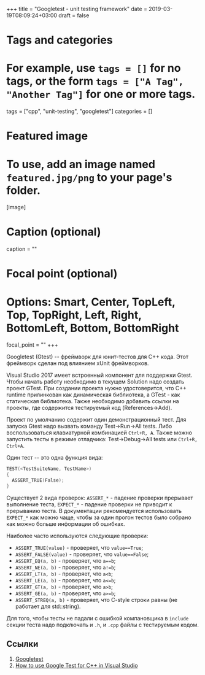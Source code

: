 +++
title = "Googletest - unit testing framework"
date = 2019-03-19T08:09:24+03:00
draft = false

# Tags and categories
# For example, use `tags = []` for no tags, or the form `tags = ["A Tag", "Another Tag"]` for one or more tags.
tags = ["cpp", "unit-testing", "googletest"]
categories = []

# Featured image
# To use, add an image named `featured.jpg/png` to your page's folder. 
[image]
  # Caption (optional)
  caption = ""

  # Focal point (optional)
  # Options: Smart, Center, TopLeft, Top, TopRight, Left, Right, BottomLeft, Bottom, BottomRight
  focal_point = ""
+++

Googletest (Gtest) -- фреймворк для юнит-тестов для C++ кода.
Этот фреймворк сделан под влиянием xUnit фреймворков.

Visual Studio 2017 имеет встроенный компонент для поддержки Gtest.
Чтобы начать работу необходимо в текущем Solution надо создать проект GTest.
При создании проекта нужно удостоверится, что C++ runtime прилинкован как динамическая библиотека, а GTest - как статическая библиотека.
Также необходимо добавить ссылки на проекты, где содержится тестируемый код (References->Add).

Проект по умолчанию содержит один демонстрационный тест.
Для запуска Gtest надо вызвать команду Test->Run->All tests.
Либо воспользоваться клавиатурной комбинацией `Ctrl+R, A`.
Также можно запустить тесты в режиме отладчика: Test->Debug->All tests или `Ctrl+R, Ctrl+A`.

Один тест -- это одна функция вида:

```cpp
TEST(<TestSuiteName, TestName>)
{
  ASSERT_TRUE(False);
}
```

Существует 2 вида проверок: `ASSERT_*` - падение проверки прерывает выполнение теста, `EXPECT_*` - падение проверки не приводит к прерыванию теста.
В документации рекомендуется использовать `EXPECT_*` как можно чаще, чтобы за один прогон тестов было собрано как можно больше информации об ошибках.

Наиболее часто используются следующие проверки:

- `ASSERT_TRUE(value)` - проверяет, что `value==True`;
- `ASSERT_FALSE(value)` - проверяет, что `value==False`;
- `ASSERT_EQ(a, b)` - проверяет, что `a==b`;
- `ASSERT_NE(a, b)` - проверяет, что `a!=b`;
- `ASSERT_LT(a, b)` - проверяет, что `a<b`;
- `ASSERT_LE(a, b)` - проверяет, что `a<=b`;
- `ASSERT_GT(a, b)` - проверяет, что `a>b`;
- `ASSERT_GE(a, b)` - проверяет, что `a>=b`;
- `ASSERT_STREQ(a, b)` - проверяет, что C-style строки равны (не работает для std::string).

Для того, чтобы тесты не падали с ошибкой компановщика в `include` секции теста надо подключать и `.h`, и `.cpp` файлы с тестируемым кодом.

## Ссылки

1. [Googletest](https://github.com/google/googletest)
1. [How to use Google Test for C++ in Visual Studio](https://docs.microsoft.com/ru-ru/visualstudio/test/how-to-use-google-test-for-cpp?view=vs-2017)